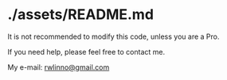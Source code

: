 # ./assets/README.md

It is not recommended to modify this code, unless you are a Pro.

If you need help, please feel free to contact me.

My e-mail: rwlinno@gmail.com
